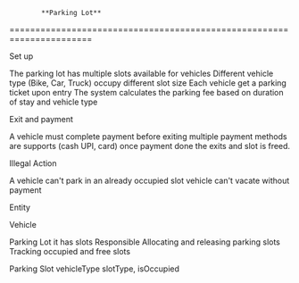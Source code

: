             **Parking Lot**
======================================================================

Set up

The parking lot has multiple slots available for vehicles
Different vehicle type (Bike, Car, Truck) occupy different slot size
Each vehicle get a parking ticket upon entry
The system calculates the parking fee based on duration of stay and vehicle type

Exit and payment 

A vehicle must complete payment before exiting 
multiple payment methods are supports (cash UPI, card)
once payment done the exits and slot is freed.

Illegal Action 

A vehicle can't park in an already occupied slot
vehicle can't vacate without payment



Entity

Vehicle 

Parking Lot 
it has slots
Responsible 
   Allocating and releasing parking slots
   Tracking occupied and free slots

Parking Slot
 vehicleType slotType,
isOccupied
